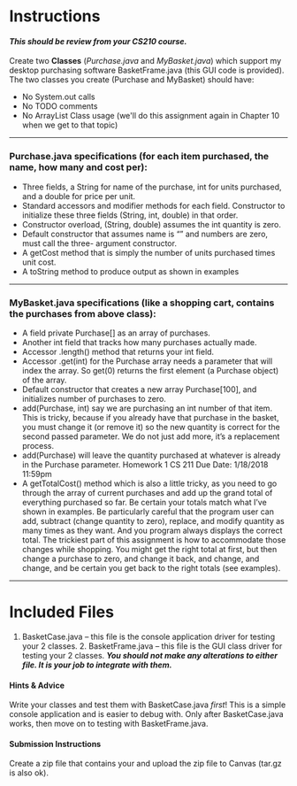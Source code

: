 # Instructions
#### _This should be review from your CS210 course._

Create two **Classes** (_Purchase.java_ and _MyBasket.java_) which support my desktop purchasing software BasketFrame.java (this GUI code is provided). The two classes you create (Purchase and MyBasket) should have:
* No System.out calls
* No TODO comments
* No ArrayList Class usage (we'll do this assignment again in Chapter 10 when we get to that topic)

---
### Purchase.java specifications (for each item purchased, the name, how many and cost per):
* Three fields, a String for name of the purchase, int for units purchased, and a double for price per unit.
* Standard accessors and modifier methods for each field.   Constructor to initialize these three fields (String, int, double) in that order.
* Constructor overload, (String, double) assumes the int quantity is zero.
* Default constructor that assumes name is “” and numbers are zero, must call the three-
argument constructor.
* A getCost method that is simply the number of units purchased times unit cost.
* A toString method to produce output as shown in examples
---
### MyBasket.java specifications (like a shopping cart, contains the purchases from above class):
* A field private Purchase[] as an array of purchases.
* Another int field that tracks how many purchases actually made.
* Accessor .length() method that returns your int field.
* Accessor .get(int) for the Purchase array needs a parameter that will index the array. So get(0)
returns the first element (a Purchase object) of the array.
* Default constructor that creates a new array Purchase[100], and initializes number of purchases
to zero.
* add(Purchase, int) say we are purchasing an int number of that item. This is tricky, because if you already have that purchase in the basket, you must change it (or remove it) so the new quantity is correct for the second passed parameter. We do not just add more, it’s a replacement process.
* add(Purchase) will leave the quantity purchased at whatever is already in the Purchase parameter.
Homework 1 CS 211 Due Date: 1/18/2018 11:59pm
* A getTotalCost() method which is also a little tricky, as you need to go through the array of current purchases and add up the grand total of everything purchased so far. Be certain your totals match what I’ve shown in examples.
Be particularly careful that the program user can add, subtract (change quantity to zero), replace, and modify quantity as many times as they want. And you program always displays the correct total. The trickiest part of this assignment is how to accommodate those changes while shopping. You might get the right total at first, but then change a purchase to zero, and change it back, and change, and change, and be certain you get back to the right totals (see examples).
---
# Included Files
1. BasketCase.java – this file is the console application driver for testing your 2 classes. 2. BasketFrame.java – this file is the GUI class driver for testing your 2 classes.
**_You should not make any alterations to either file. It is your job to integrate with them._**

#### Hints & Advice
Write your classes and test them with BasketCase.java _first_! This is a simple console application and is easier to debug with.
Only after BasketCase.java works, then move on to testing with BasketFrame.java.

#### Submission Instructions
Create a zip file that contains your and upload the zip file to Canvas (tar.gz is also ok).
  